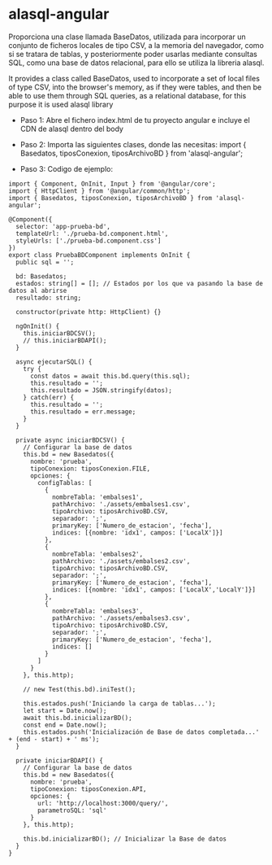 # alasql-angular

Proporciona una clase llamada BaseDatos, utilizada para incorporar un conjunto de ficheros locales de tipo CSV, a la memoria del navegador, como si se tratara de tablas, y posteriormente poder usarlas mediante consultas SQL, como una base de datos relacional, para ello se utiliza la libreria alasql.

It provides a class called BaseDatos, used to incorporate a set of local files of type CSV, into the browser's memory, as if they were tables, and then be able to use them through SQL queries, as a relational database, for this purpose it is used alasql library

- Paso 1: Abre el fichero index.html de tu proyecto angular e incluye el CDN de alasql dentro del body 
<body>
  <script src="https://cdn.jsdelivr.net/npm/alasql@0.5.3"></script>
  <app-root></app-root>
</body>


- Paso 2: Importa las siguientes clases, donde las necesitas:
import { Basedatos, tiposConexion, tiposArchivoBD } from 'alasql-angular';

- Paso 3: Codigo de ejemplo:

```
import { Component, OnInit, Input } from '@angular/core';
import { HttpClient } from '@angular/common/http';
import { Basedatos, tiposConexion, tiposArchivoBD } from 'alasql-angular';

@Component({
  selector: 'app-prueba-bd',
  templateUrl: './prueba-bd.component.html',
  styleUrls: ['./prueba-bd.component.css']
})
export class PruebaBDComponent implements OnInit {
  public sql = '';

  bd: Basedatos;
  estados: string[] = []; // Estados por los que va pasando la base de datos al abrirse
  resultado: string;

  constructor(private http: HttpClient) {}

  ngOnInit() {
    this.iniciarBDCSV();
    // this.iniciarBDAPI();
  }

  async ejecutarSQL() {
    try {
      const datos = await this.bd.query(this.sql);
      this.resultado = '';
      this.resultado = JSON.stringify(datos);
    } catch(err) {
      this.resultado = '';
      this.resultado = err.message;
    }
  }

  private async iniciarBDCSV() {
    // Configurar la base de datos
    this.bd = new Basedatos({
      nombre: 'prueba',
      tipoConexion: tiposConexion.FILE,
      opciones: {
        configTablas: [
          {
            nombreTabla: 'embalses1',
            pathArchivo: './assets/embalses1.csv',
            tipoArchivo: tiposArchivoBD.CSV,
            separador: ';',
            primaryKey: ['Numero_de_estacion', 'fecha'],
            indices: [{nombre: 'idx1', campos: ['LocalX']}]
          },
          {
            nombreTabla: 'embalses2',
            pathArchivo: './assets/embalses2.csv',
            tipoArchivo: tiposArchivoBD.CSV,
            separador: ';',
            primaryKey: ['Numero_de_estacion', 'fecha'],
            indices: [{nombre: 'idx1', campos: ['LocalX','LocalY']}]
          },
          {
            nombreTabla: 'embalses3',
            pathArchivo: './assets/embalses3.csv',
            tipoArchivo: tiposArchivoBD.CSV,
            separador: ';',
            primaryKey: ['Numero_de_estacion', 'fecha'],
            indices: []
          }
        ]
      }
    }, this.http);

    // new Test(this.bd).iniTest();

    this.estados.push('Iniciando la carga de tablas...');
    let start = Date.now();
    await this.bd.inicializarBD();
    const end = Date.now();
    this.estados.push('Inicialización de Base de datos completada...' + (end - start) + ' ms');
  }

  private iniciarBDAPI() {
    // Configurar la base de datos
    this.bd = new Basedatos({
      nombre: 'prueba',
      tipoConexion: tiposConexion.API,
      opciones: {
        url: 'http://localhost:3000/query/',
        parametroSQL: 'sql'
      }
    }, this.http);

    this.bd.inicializarBD(); // Inicializar la Base de datos
  }
}
```